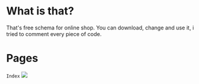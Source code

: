 # What is that?
That's free schema for online shop.
You can download, change and use it, i tried to comment every piece of code. 

# Pages
```Index```
![](https://github.com/ddoo5/SS/blob/data/data/IndexPage.gif)
